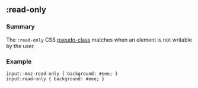 ## :read-only

### Summary

The `:read-only` CSS [pseudo-class][0] matches when an element is not writable by the user.

### Example

    input:-moz-read-only { background: #eee; }
    input:read-only { background: #eee; }
    



[0]: https://developer.mozilla.org/en/docs/CSS/Pseudo-classes "Pseudo-classes"